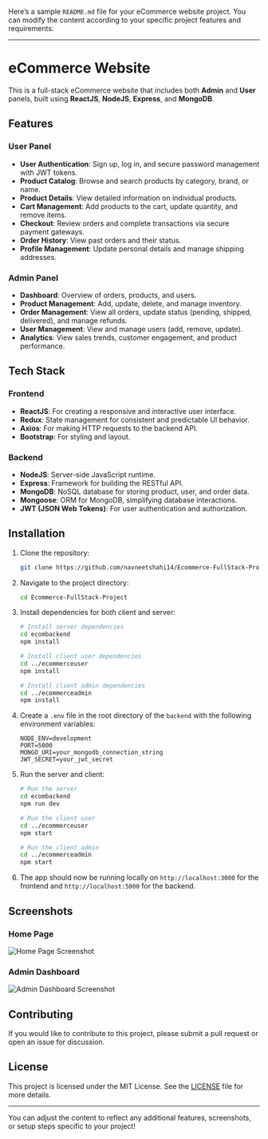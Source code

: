 Here’s a sample `README.md` file for your eCommerce website project. You can modify the content according to your specific project features and requirements:

---

# eCommerce Website

This is a full-stack eCommerce website that includes both **Admin** and **User** panels, built using **ReactJS**, **NodeJS**, **Express**, and **MongoDB**.

## Features

### User Panel
- **User Authentication**: Sign up, log in, and secure password management with JWT tokens.
- **Product Catalog**: Browse and search products by category, brand, or name.
- **Product Details**: View detailed information on individual products.
- **Cart Management**: Add products to the cart, update quantity, and remove items.
- **Checkout**: Review orders and complete transactions via secure payment gateways.
- **Order History**: View past orders and their status.
- **Profile Management**: Update personal details and manage shipping addresses.
  
### Admin Panel
- **Dashboard**: Overview of orders, products, and users.
- **Product Management**: Add, update, delete, and manage inventory.
- **Order Management**: View all orders, update status (pending, shipped, delivered), and manage refunds.
- **User Management**: View and manage users (add, remove, update).
- **Analytics**: View sales trends, customer engagement, and product performance.

## Tech Stack

### Frontend
- **ReactJS**: For creating a responsive and interactive user interface.
- **Redux**: State management for consistent and predictable UI behavior.
- **Axios**: For making HTTP requests to the backend API.
- **Bootstrap**: For styling and layout.

### Backend
- **NodeJS**: Server-side JavaScript runtime.
- **Express**: Framework for building the RESTful API.
- **MongoDB**: NoSQL database for storing product, user, and order data.
- **Mongoose**: ORM for MongoDB, simplifying database interactions.
- **JWT (JSON Web Tokens)**: For user authentication and authorization.

## Installation

1. Clone the repository:
   ```bash
   git clone https://github.com/navneetshahi14/Ecommerce-FullStack-Project.git
   ```

2. Navigate to the project directory:
   ```bash
   cd Ecommerce-FullStack-Project
   ```

3. Install dependencies for both client and server:
   ```bash
   # Install server dependencies
   cd ecombackend
   npm install

   # Install client user dependencies
   cd ../ecommerceuser
   npm install

   # Install client admin dependencies
   cd ../ecommerceadmin
   npm install
   ```

4. Create a `.env` file in the root directory of the `backend` with the following environment variables:
   ```env
   NODE_ENV=development
   PORT=5000
   MONGO_URI=your_mongodb_connection_string
   JWT_SECRET=your_jwt_secret
   ```

5. Run the server and client:
   ```bash
   # Run the server
   cd ecombackend
   npm run dev

   # Run the client user
   cd ../ecommerceuser
   npm start
   
   # Run the client admin
   cd ../ecommerceadmin
   npm start
   ```

6. The app should now be running locally on `http://localhost:3000` for the frontend and `http://localhost:5000` for the backend.

## Screenshots

### Home Page
![Home Page Screenshot](https://res.cloudinary.com/dfr6qnt6a/image/upload/v1725710185/qbrleakmy4pkyyzacnqn.png)

### Admin Dashboard
![Admin Dashboard Screenshot](https://res.cloudinary.com/dfr6qnt6a/image/upload/v1725710155/cgn0ipengunbqfn2c2vw.png)

## Contributing

If you would like to contribute to this project, please submit a pull request or open an issue for discussion.

## License

This project is licensed under the MIT License. See the [LICENSE](LICENSE) file for more details.

---

You can adjust the content to reflect any additional features, screenshots, or setup steps specific to your project!